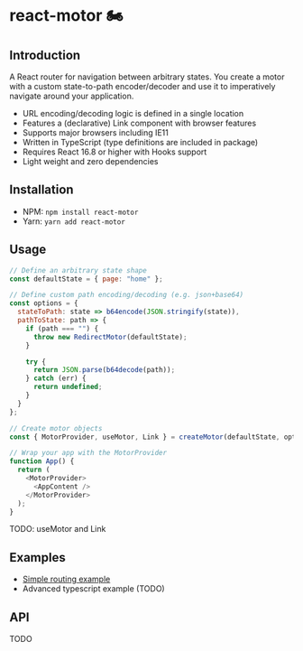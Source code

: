 # react-motor 🏍

## Introduction

A React router for navigation between arbitrary states. You create a motor with a custom state-to-path encoder/decoder and use it to imperatively navigate around your application.

* URL encoding/decoding logic is defined in a single location
* Features a (declarative) Link component with browser features
* Supports major browsers including IE11
* Written in TypeScript (type definitions are included in package)
* Requires React 16.8 or higher with Hooks support
* Light weight and zero dependencies 

## Installation

* NPM: `npm install react-motor`
* Yarn: `yarn add react-motor`

## Usage

```javascript
// Define an arbitrary state shape
const defaultState = { page: "home" };

// Define custom path encoding/decoding (e.g. json+base64)
const options = {
  stateToPath: state => b64encode(JSON.stringify(state)),
  pathToState: path => {
    if (path === "") {
      throw new RedirectMotor(defaultState);
    }

    try {
      return JSON.parse(b64decode(path));
    } catch (err) {
      return undefined;
    }
  }
};

// Create motor objects
const { MotorProvider, useMotor, Link } = createMotor(defaultState, options);
```

```javascript
// Wrap your app with the MotorProvider
function App() {
  return (
    <MotorProvider>
      <AppContent />
    </MotorProvider>
  );
}
```

TODO: useMotor and Link

## Examples

* [Simple routing example](https://codesandbox.io/s/rloy1jxlmp)
* Advanced typescript example (TODO)

## API

TODO